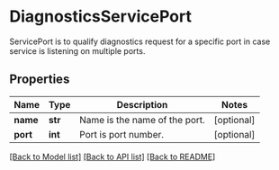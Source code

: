 # DiagnosticsServicePort

ServicePort is to qualify diagnostics request for a specific port in case service is listening on multiple ports.
## Properties
Name | Type | Description | Notes
------------ | ------------- | ------------- | -------------
**name** | **str** | Name is the name of the port. | [optional] 
**port** | **int** | Port is port number. | [optional] 

[[Back to Model list]](../README.md#documentation-for-models) [[Back to API list]](../README.md#documentation-for-api-endpoints) [[Back to README]](../README.md)


